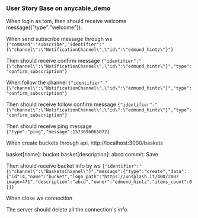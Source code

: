 ### User Story Base on anycable_demo
When login as tom, then should receive welcome message({"type":"welcome"}).

When send subscribe message through ws
`{"command":"subscribe","identifier":"{\"channel\":\"NotificationChannel\",\"id\":\"edmund_hintz\"}"}`

Then should receive confirm message
`{"identifier":"{\"channel\":\"NotificationChannel\",\"id\":\"edmund_hintz\"}","type":"confirm_subscription"}`

When follow the channel
`{"identifier":"{\"channel\":\"NotificationChannel\",\"id\":\"edmund_hintz\"}","type":"confirm_subscription"}`

Then should receive follow confirm message
`{"identifier":"{\"channel\":\"NotificationChannel\",\"id\":\"edmund_hintz\"}","type":"confirm_subscription"}`

Then should receive ping message
`{"type":"ping","message":1573696065072}`

When create buckets through api,
http://localhost:3000/baskets

basket[name]: bucket
basket[description]: abcd
commit: Save

Then should receive backet info by ws
`{"identifier":"{\"channel\":\"BasketsChannel\"}","message":{"type":"create","data":{"id":4,"name":"bucket","logo_path":"https://unsplash.it/400/200?image=471","description":"abcd","owner":"edmund_hintz","items_count":0}}}`

When close ws connection

The server should delete all the connection's info.
